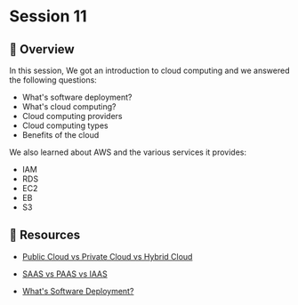 # Session 11

## 📖 Overview

In this session, We got an introduction to cloud computing and we answered the following questions:

- What's software deployment?
- What's cloud computing?
- Cloud computing providers
- Cloud computing types
- Benefits of the cloud

We also learned about AWS and the various services it provides:

- IAM
- RDS
- EC2
- EB
- S3

## 🔗 Resources

- [Public Cloud vs Private Cloud vs Hybrid Cloud](https://www.alibabacloud.com/blog/public-cloud-vs-private-cloud-vs-hybrid-cloud-what-is-the-difference_597486)

- [SAAS vs PAAS vs IAAS](https://www.ibm.com/eg-en/cloud/learn/iaas-paas-saas)
- [What's Software Deployment?](https://www.goodfirms.co/glossary/software-deployment)
